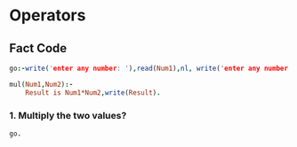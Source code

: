 # Operators


## Fact Code
```prolog
go:-write('enter any number: '),read(Num1),nl, write('enter any number: '),read(Num2),nl,mul(Num1,Num2).

mul(Num1,Num2):-
	Result is Num1*Num2,write(Result).

```

### 1. Multiply the two values?
```prolog
go.
```
